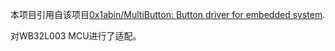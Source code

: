 本项目引用自该项目[0x1abin/MultiButton: Button driver for embedded system](https://github.com/0x1abin/MultiButton).

对WB32L003 MCU进行了适配。